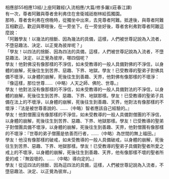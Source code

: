 相應部55相應13經/上座阿難經(入流相應/大篇/修多羅)(莊春江譯)  
有一次，尊者阿難與尊者舍利弗住在舍衛城祇樹林給孤獨園。  
那時，尊者舍利弗在傍晚時，從獨坐中出來，去見尊者阿難。抵達後，與尊者阿難互相歡迎。歡迎與寒暄後，在一旁坐下。在一旁坐好後，尊者舍利弗對尊者阿難這麼說：  
「阿難學友！以幾法的捨斷、因為幾法的具備，這樣，人們被世尊記說為入流者，不墮惡趣法、決定、以正覺為彼岸呢？」  
「學友！以四法的捨斷、因為四法的具備，這樣，人們被世尊記說為入流者，不墮惡趣法、決定、以正覺為彼岸，哪四個呢？  
學友！他對佛沒有像那樣的不淨信，如未受教導的一般人具備對佛的不淨信，以身體的崩解，死後往生到苦界、惡趣、下界、地獄。學友！已受教導的聖弟子對佛具備不壞淨，以身體的崩解，死後往生到善趣、天界，他對佛有像那樣的不壞淨：『像這樣，那位世尊……（中略）人天之師、佛陀、世尊。』  
學友！他對法沒有像那樣的不淨信，如未受教導的一般人具備對法的不淨信，以身體的崩解，死後往生到苦界、惡趣、下界、地獄那樣。學友！已受教導的聖弟子具備在法上的不壞淨，以身體的崩解，死後往生到善趣、天界，他對法有像那樣的不壞淨：『法是被世尊善說的、……（中略）智者應該自己經驗的。』  
學友！他對僧團沒有像那樣的不淨信，如未受教導的一般人具備對僧團的不淨信，以身體的崩解，死後往生到苦界、惡趣、下界、地獄那樣。學友！已受教導的聖弟子對僧團具備不壞淨，以身體的崩解，死後往生到善趣、天界，他對僧團有像那樣的不壞淨：『世尊的弟子僧團是依善而行者，……（中略）為世間的無上福田。』  
學友！他沒有像那樣的破戒，如未受教導的一般人具備破戒，以身體的崩解，死後往生到苦界、惡趣、下界、地獄那樣。學友！已受教導的聖弟子具備對聖者所愛之戒上的不壞淨，以身體的崩解，死後往生到善趣、天界，他有像那樣不壞的聖者所愛的戒：『無毀壞的、……（中略）導向定的。』  
學友！從這四法的捨斷、因為這四法的具備，這樣，人們被世尊記說為入流者，不墮惡趣法、決定、以正覺為彼岸。」  
  
  
